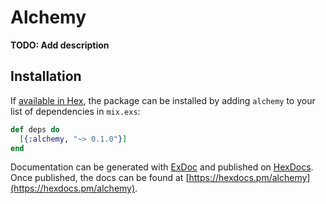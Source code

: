 # Alchemy

**TODO: Add description**

## Installation

If [available in Hex](https://hex.pm/docs/publish), the package can be installed
by adding `alchemy` to your list of dependencies in `mix.exs`:

```elixir
def deps do
  [{:alchemy, "~> 0.1.0"}]
end
```

Documentation can be generated with [ExDoc](https://github.com/elixir-lang/ex_doc)
and published on [HexDocs](https://hexdocs.pm). Once published, the docs can
be found at [https://hexdocs.pm/alchemy](https://hexdocs.pm/alchemy).

